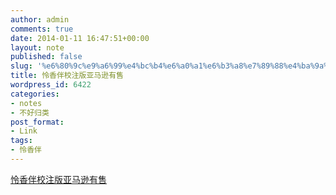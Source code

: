 ```yaml
---
author: admin
comments: true
date: 2014-01-11 16:47:51+00:00
layout: note
published: false
slug: '%e6%80%9c%e9%a6%99%e4%bc%b4%e6%a0%a1%e6%b3%a8%e7%89%88%e4%ba%9a%e9%a9%ac%e9%80%8a%e6%9c%89%e5%94%ae'
title: 怜香伴校注版亚马逊有售
wordpress_id: 6422
categories:
- notes
- 不好归类
post_format:
- Link
tags:
- 怜香伴
---
```


[怜香伴校注版亚马逊有售](http://www.amazon.cn/dp/B006Q7KJ5M)
